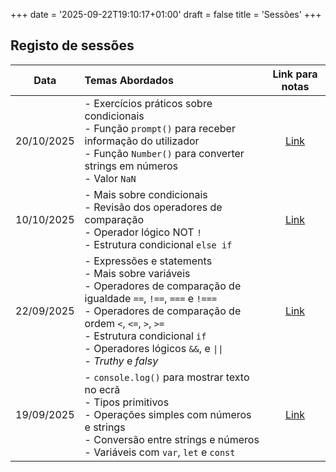 +++
date = '2025-09-22T19:10:17+01:00'
draft = false
title = 'Sessões'
+++

## Registo de sessões

|    Data    | Temas Abordados                                                                                                                                                                                                                                                                                  |           Link para notas           |
|:----------:|:-------------------------------------------------------------------------------------------------------------------------------------------------------------------------------------------------------------------------------------------------------------------------------------------------|:-----------------------------------:|
| 20/10/2025 | - Exercícios práticos sobre condicionais<br/>- Função `prompt()` para receber informação do utilizador<br/>- Função `Number()` para converter strings em números<br/>- Valor `NaN`                                                                                                               | [Link](/docs/sessoes/004_20251020)  |
| 10/10/2025 | - Mais sobre condicionais<br/>- Revisão dos operadores de comparação<br/>- Operador lógico NOT `!`<br/>- Estrutura condicional `else if`                                                                                                                                                         | [Link](/docs/sessoes/003_20251010)  |
| 22/09/2025 | - Expressões e statements<br/>- Mais sobre variáveis<br/>- Operadores de comparação de igualdade `==`, `!==`, `===` e `!===`<br/>- Operadores de comparação de ordem `<`, `<=`, `>`, `>=`<br/>- Estrutura condicional `if`<br/>- Operadores lógicos `&&`, e `\|\|`<br/>- _Truthy_ e _falsy_<br/> | [Link](/docs/sessoes/002_20250926)  |
| 19/09/2025 | - `console.log()` para mostrar texto no ecrã<br/>- Tipos primitivos<br/>- Operações simples com números e strings<br/>- Conversão entre strings e números<br/>- Variáveis com `var`, `let` e `const`                                                                                             | [Link](/docs/sessoes/001_20250919)  |
